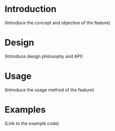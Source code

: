 # Introduction
(Introduce the concept and objective of the feature)

# Design
(Introduce design philosophy and API)

# Usage
(Introduce the usage method of the feature)

# Examples
(Link to the example code)

